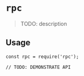 # `rpc`

> TODO: description

## Usage

```
const rpc = require('rpc');

// TODO: DEMONSTRATE API
```
